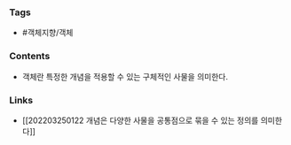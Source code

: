 ### Tags 
- #객체지향/객체


### Contents 
- 객체란 특정한 개념을 적용할 수 있는 구체적인 사물을 의미한다.



### Links
- [[202203250122 개념은 다양한 사물을 공통점으로 묶을 수 있는 정의를 의미한다]]